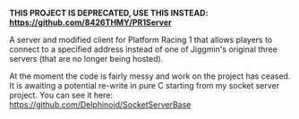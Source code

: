 **THIS PROJECT IS DEPRECATED, USE THIS INSTEAD: https://github.com/8426THMY/PR1Server**


A server and modified client for Platform Racing 1 that allows players to connect to a specified address instead of one of Jiggmin's original three servers (that are no longer being hosted).

At the moment the code is fairly messy and work on the project has ceased. It is awaiting a potential re-write in pure C starting from my socket server project. You can see it here: https://github.com/Delphinoid/SocketServerBase
